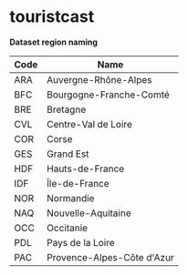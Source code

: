# touristcast

**Dataset region naming**

Code | Name
--- | ---
ARA | Auvergne-Rhône-Alpes
BFC | Bourgogne-Franche-Comté
BRE | Bretagne
CVL | Centre-Val de Loire
COR | Corse
GES | Grand Est
HDF | Hauts-de-France
IDF | Île-de-France
NOR | Normandie
NAQ | Nouvelle-Aquitaine
OCC | Occitanie
PDL | Pays de la Loire
PAC | Provence-Alpes-Côte d'Azur